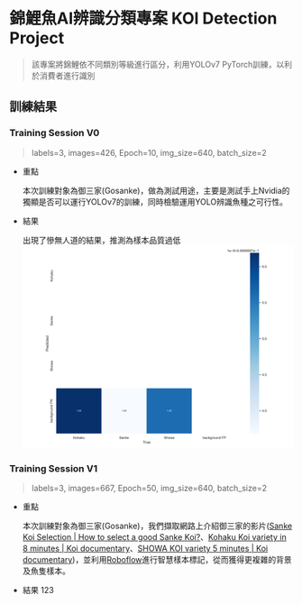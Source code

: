 # 錦鯉魚AI辨識分類專案 KOI Detection Project

> 該專案將錦鯉依不同類別等級進行區分，利用YOLOv7 PyTorch訓練，以利於消費者進行識別

## 訓練結果

### Training Session V0

> labels=3, images=426, Epoch=10, img_size=640, batch_size=2

* 重點

    本次訓練對象為御三家(Gosanke)，做為測試用途，主要是測試手上Nvidia的獨顯是否可以運行YOLOv7的訓練，同時檢驗運用YOLO辨識魚種之可行性。

* 結果

    出現了慘無人道的結果，推測為樣本品質過低
    ![alt text](confusion_matrix.png)

### Training Session V1

> labels=3, images=667, Epoch=50, img_size=640, batch_size=2

* 重點

    本次訓練對象為御三家(Gosanke)，我們擷取網路上介紹御三家的影片([Sanke Koi Selection | How to select a good Sanke Koi?](https://www.youtube.com/watch?v=MXO7JGjLUDg)、[Kohaku Koi variety in 8 minutes | Koi documentary](https://www.youtube.com/watch?v=S7FvNtXAtl0)、[SHOWA KOI variety 5 minutes | Koi documentary](https://www.youtube.com/watch?v=E5iOAw_By1I))，並利用[Roboflow](https://app.roboflow.com/)進行智慧樣本標記，從而獲得更複雜的背景及魚隻樣本。

* 結果
    123

